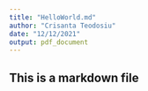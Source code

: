 ```yaml
---
title: "HelloWorld.md"
author: "Crisanta Teodosiu"
date: "12/12/2021"
output: pdf_document
---
```


## This is a markdown file

